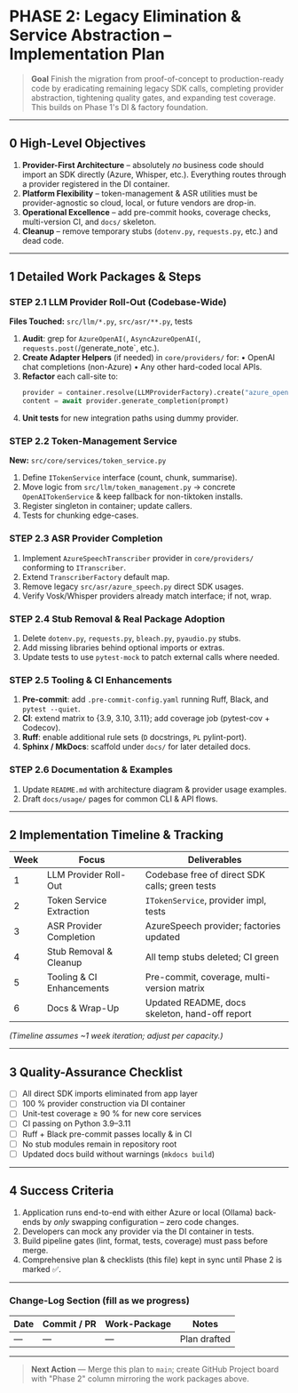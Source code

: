 # PHASE 2: Legacy Elimination & Service Abstraction – Implementation Plan

> **Goal**  Finish the migration from proof-of-concept to production-ready code by eradicating
> remaining legacy SDK calls, completing provider abstraction, tightening quality gates,
> and expanding test coverage.  
> This builds on Phase 1's DI & factory foundation.

---

## 0  High-Level Objectives

1. **Provider-First Architecture**  – absolutely *no* business code should import an SDK
   directly (Azure, Whisper, etc.). Everything routes through a provider registered in the
   DI container.
2. **Platform Flexibility**  – token-management & ASR utilities must be provider-agnostic so
   cloud, local, or future vendors are drop-in.
3. **Operational Excellence**  – add pre-commit hooks, coverage checks, multi-version CI,
   and `docs/` skeleton.
4. **Cleanup**  – remove temporary stubs (`dotenv.py`, `requests.py`, etc.) and dead code.

---

## 1  Detailed Work Packages & Steps

### STEP 2.1  LLM Provider Roll-Out (Codebase-Wide)
**Files Touched:** `src/llm/*.py`, `src/asr/**.py`, tests

1. **Audit**: grep for `AzureOpenAI(`, `AsyncAzureOpenAI(`, `requests.post(`/generate_note`, etc.).
2. **Create Adapter Helpers** (if needed) in `core/providers/` for:
   • OpenAI chat completions (non-Azure)
   • Any other hard-coded local APIs.
3. **Refactor** each call-site to:
   ```python
   provider = container.resolve(LLMProviderFactory).create("azure_openai", **ctx)
   content = await provider.generate_completion(prompt)
   ```
4. **Unit tests** for new integration paths using dummy provider.

### STEP 2.2  Token-Management Service
**New:** `src/core/services/token_service.py`

1. Define `ITokenService` interface (count, chunk, summarise).  
2. Move logic from `src/llm/token_management.py` → concrete `OpenAITokenService` & keep
   fallback for non-tiktoken installs.
3. Register singleton in container; update callers.
4. Tests for chunking edge-cases.

### STEP 2.3  ASR Provider Completion

1. Implement `AzureSpeechTranscriber` provider in `core/providers/` conforming to
   `ITranscriber`.
2. Extend `TranscriberFactory` default map.
3. Remove legacy `src/asr/azure_speech.py` direct SDK usages.
4. Verify Vosk/Whisper providers already match interface; if not, wrap.

### STEP 2.4  Stub Removal & Real Package Adoption

1. Delete `dotenv.py`, `requests.py`, `bleach.py`, `pyaudio.py` stubs.
2. Add missing libraries behind optional imports or extras.
3. Update tests to use `pytest-mock` to patch external calls where needed.

### STEP 2.5  Tooling & CI Enhancements

1. **Pre-commit**: add `.pre-commit-config.yaml` running Ruff, Black, and `pytest --quiet`.
2. **CI**: extend matrix to {3.9, 3.10, 3.11}; add coverage job (pytest-cov + Codecov).
3. **Ruff**: enable additional rule sets (`D` docstrings, `PL` pylint-port).
4. **Sphinx / MkDocs**: scaffold under `docs/` for later detailed docs.

### STEP 2.6  Documentation & Examples

1. Update `README.md` with architecture diagram & provider usage examples.
2. Draft `docs/usage/` pages for common CLI & API flows.

---

## 2  Implementation Timeline & Tracking

| Week | Focus                                  | Deliverables |
|------|----------------------------------------|--------------|
| 1    | LLM Provider Roll-Out                  | Codebase free of direct SDK calls; green tests |
| 2    | Token Service Extraction               | `ITokenService`, provider impl, tests |
| 3    | ASR Provider Completion                | AzureSpeech provider; factories updated |
| 4    | Stub Removal & Cleanup                 | All temp stubs deleted; CI green |
| 5    | Tooling & CI Enhancements              | Pre-commit, coverage, multi-version matrix |
| 6    | Docs & Wrap-Up                         | Updated README, docs skeleton, hand-off report |

*(Timeline assumes ~1 week iteration; adjust per capacity.)*

---

## 3  Quality-Assurance Checklist

- [ ] All direct SDK imports eliminated from app layer
- [ ] 100 % provider construction via DI container
- [ ] Unit-test coverage ≥ 90 % for new core services
- [ ] CI passing on Python 3.9–3.11
- [ ] Ruff + Black pre-commit passes locally & in CI
- [ ] No stub modules remain in repository root
- [ ] Updated docs build without warnings (`mkdocs build`)

---

## 4  Success Criteria

1. Application runs end-to-end with either Azure or local (Ollama) back-ends by *only*
   swapping configuration – zero code changes.
2. Developers can mock any provider via the DI container in tests.
3. Build pipeline gates (lint, format, tests, coverage) must pass before merge.
4. Comprehensive plan & checklists (this file) kept in sync until Phase 2 is marked ✅.

---

### Change-Log Section (fill as we progress)

| Date | Commit / PR | Work-Package | Notes |
|------|-------------|--------------|-------|
| —    | —           | —            | Plan drafted |

---

> **Next Action**  — Merge this plan to `main`; create GitHub Project board with
> "Phase 2" column mirroring the work packages above. 